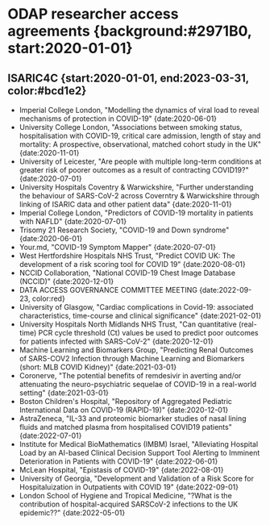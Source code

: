 # ODAP researcher access agreements {background:#2971B0, start:2020-01-01}

## ISARIC4C {start:2020-01-01, end:2023-03-31, color:#bcd1e2}

- Imperial College London, "Modelling the dynamics of viral load to reveal mechanisms of protection in COVID-19" {date:2020-06-01}
- University College London, "Associations between smoking status, hospitalisation with COVID-19, critical care admission, length of stay and mortality: A prospective, observational, matched cohort study in the UK" {date:2020-11-01}
- University of Leicester, "Are people with multiple long-term conditions at greater risk of poorer outcomes as a result of contracting COVID19?" {date:2020-07-01}
- University Hospitals Coventry & Warwickshire, "Further understanding the behaviour of SARS-CoV-2 across Coverntry & Warwickshire through linking of ISARIC data and other patient data" {date:2020-11-01}
- Imperial College London, "Predictors of COVID-19 mortality in patients with NAFLD" {date:2020-07-01}
- Trisomy 21 Research Society, "COVID-19 and Down syndrome" {date:2020-06-01}
- Your.md, "COVID-19 Symptom Mapper" {date:2020-07-01}
- West Hertfordshire Hospitals NHS Trust, "Predict COVID UK: The development of a risk scoring tool for COVID 19" {date:2020-08-01}
- NCCID Collaboration, "National COVID-19 Chest Image Database (NCCID)" {date:2020-12-01}
- DATA ACCESS GOVERNANCE COMMITTEE MEETING {date:2022-09-23, color:red}
- University of Glasgow, "Cardiac complications in Covid-19: associated characteristics, time-course and clinical significance" {date:2021-02-01}
- University Hospitals North Midlands NHS Trust, "Can quantitative (real-time) PCR cycle threshold (Ct) values be used to predict poor outcomes for patients infected with SARS-CoV-2" {date:2020-12-01}
- Machine Learning and Biomarkers Group, "Predicting Renal Outcomes of SARS-COV2 Infection through Machine Learning and Biomarkers (short: MLB COVID Kidney)" {date:2021-03-01}
- Coronerve, "The potential benefits of remdesivir in averting and/or attenuating the neuro-psychiatric sequelae of COVID-19 in a real-world setting" {date:2021-03-01}
- Boston Children's Hospital, "Repository of Aggregated Pediatric International Data on COVID-19 (RAPID-19)" {date:2020-12-01}
- AstraZeneca, "IL-33 and proteomic biomarker studies of nasal lining fluids and matched plasma from hospitalised COVID19 patients" {date:2022-07-01}
- Institute for Medical BioMathematics (IMBM) Israel, "Alleviating Hospital Load by an AI-based Clinical Decision Support Tool Alerting to Imminent Deterioration in Patients with COVID-19" {date:2022-06-01}
- McLean Hospital, "Epistasis of COVID-19" {date:2022-08-01}
- University of Georgia, "Development and Validation of a Risk Score for Hospitaluization in Outpatients with COVID 19" {date:2022-09-01}
- London School of Hygiene and Tropical Medicine, "?What is the contribution of hospital-acquired SARSCoV-2 infections to the UK epidemic??" {date:2022-05-01}